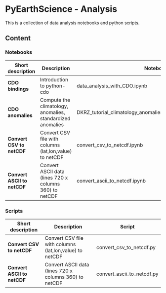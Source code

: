 # PyEarthScience - Analysis

This is a collection of data analysis notebooks and python scripts.


## Content


### Notebooks

| Short description           | Description                                          | Notebook            |
|-----------------------------|------------------------------------------------------|---------------------|
| **CDO bindings**            | Introduction to python-cdo                           | data_analysis_with_CDO.ipynb |
| **CDO anomalies**           | Compute the climatology, anomalies, standardized anomalies | DKRZ_tutorial_climatology_anomalies_standardized_anomalies.ipynb |
| **Convert CSV to netCDF**   | Convert CSV file with columns (lat,lon,value) to netCDF | convert_csv_to_netcdf.ipynb |
| **Convert ASCII to netCDF** | Convert ASCII data (lines 720 x columns 360) to netCDF | convert_ascii_to_netcdf.ipynb |


### Scripts

| Short description            | Description                                          | Script |
|------------------------------|------------------------------------------------------|---------------------|
| **Convert CSV to netCDF**    | Convert CSV file with columns (lat,lon,value) to netCDF | convert_csv_to_netcdf.py   |
| **Convert ASCII to netCDF**  | Convert ASCII data (lines 720 x columns 360) to netCDF  | convert_ascii_to_netcdf.py |

